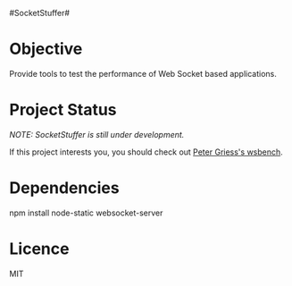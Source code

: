 #SocketStuffer#

# Objective #

Provide tools to test the performance of Web Socket based applications.

# Project Status #

*NOTE: SocketStuffer is still under development.*

If this project interests you, you should check out [Peter Griess's wsbench](http://github.com/pgriess/wsbench).

# Dependencies #

npm install node-static websocket-server

# Licence #
MIT

